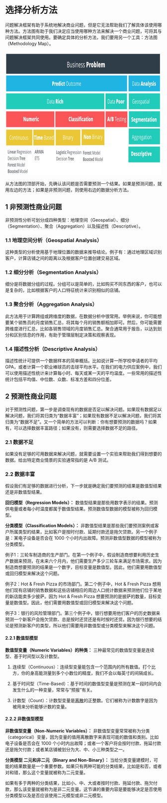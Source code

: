 # 选择分析方法
问题解决框架有助于系统地解决商业问题，但是它无法帮助我们了解具体该使用哪种方法。方法图有助于我们决定应当使用哪种方法来解决一个商业问题，可将其与问题解决框架共同使用。要确定具体的分析方法，我们要用另一个工具：方法图（Methodology Map）。

<img src="https://github.com/JayFrank/ContinuousLearning/blob/master/Udacity-Business%20Data%20Analysis%20Nanodegree/7.%20%E5%BF%85%E4%BF%AE%E8%AF%BE%E7%A8%8B%20-%20%E7%94%A8%E6%95%B0%E6%8D%AE%E5%88%86%E6%9E%90%E8%A7%A3%E5%86%B3%E5%95%86%E4%B8%9A%E9%97%AE%E9%A2%98/Lesson3-%E7%BA%BF%E6%80%A7%E5%9B%9E%E5%BD%92/AnalysisMethod.png"  height="400">

从方法图的顶部开始，先确认该问题是否需要预测一个结果。如果是预测问题，就用左边的方法；如果是非预测问题，则使用右边的数据分析方法。

## 1 非预测性商业问题
非预测性分析可划分成四种类型：地理空间（Geospatial）、细分（Segmentation）、聚合（Aggregation）以及描述性（Descriptive）。

### 1.1 地理空间分析（Geospatial Analysis）
这种类型的分析使用基于地理位置的数据来推导结论。例子有：通过地理区域识别客户，计算店铺之间的距离以及根据客户位置创建交易区域。

### 1.2 细分分析（Segmentation Analysis）
细分是将数据分组的过程。分组可以是简单的，比如购买不同东西的客户，也可以是复杂的，比如根据客户的人口特征统计来识别相似的店铺。

### 1.3 聚合分析（Aggregation Analysis）
此方法用于计算跨组或跨维度的数据，在数据分析中很常用。举例来说，你可能想要某个销售员的月度销售汇总，将其每个月的销售额相加即可。然后，你可能需要跨维度进行汇总，比如各销售领域的月度销售汇总。聚合通常用于报告，以达到划分和区别信息的作用，有助于管理层制定决策和观察表现。

### 1.4 描述性分析（Descriptive Analysis）
描述性统计可提供一个数据样本的简单概括。比如说计算一所学校申请者的平均 GPA，或者计算一个职业棒球员的击球平均水平。在我们的电力供应案例中，我们可以使用描述性统计来计算每小时、每天或某一天的平均温度。一些常用的描述性统计包括平均值、中位数、众数、标准方差和四分位差。

## 2 预测性商业问题
对于预测性问题，第一步是调查现有的数据是否足以解决问题。如果现有数据足以解决问题，我们将其归类为“数据丰富”；如果现有数据不足以解决问题，我们将其归类为“数据不足”。又一个简单的方法可以判断：你有想要预测的数据吗？如果有，可以选择数据丰富路径；如果没有，则需要选择数据不足的路径。

### 2.1 数据不足
如果没有足够的可用数据来解决问题，就需要设置一个实验来帮助我们得到想要的数据。给出特定商业情景的实验通常指的是 A/B 测试。

### 2.2 数据丰富
假设我们有足够的数据进行分析，下一步就是确定我们要预测的结果是数值型结果还是非数值型结果。

**回归模型（Regression Models）：** 数值型结果是那些用数字表示的结果。预测供电量或者每小时温度都属于数值型结果。预测数值型数据的模型被称为回归模型。

**分类模型（Classification Models）：** 非数值型结果是那些我们要预测案例或客户所属类型的结果，比如客户是按时付款、延期付款还是拖欠贷款。另一个例子是：某电子设备是否会在 1000 个小时内出故障。预测非数值型数据的模型被称为分类模型。

例子1：三轮车制造商的生产部门。在第一个例子中，假设制造商想要利用历史生产数据来预测，在未来六个月内，他们需要生产多少三轮车来满足市场需求。因为制造商想要预测的结果是一个数字，目标变量是数值型。因此，他们需要用数值型或回归模型来解决这个问题。

例子2：Hot & Fresh Pizza 的市场部门。第二个例子中，Hot & Fresh Pizza 想用他们现有店铺的销售数据和这些店铺相应的周边人口统计数据来预测他们位于某地的新店能卖多少披萨。因为 Hot & Fresh Pizza 想要预测的是披萨的数量，目标变量是数值型。因此，他们需要用数值型或回归模型来解决这个问题。

例子3：银行的风险管理部门。第三个例子中，银行想要用他们客户的历史数据来预测一个新客户会拖欠贷款、总是按时还贷还是有时按时还贷。因为银行想要的结论是预测新客户的类型，所以他们需要用非数值型或分类模型来解决这个问题。

#### 2.2.1 数值型模型

**数值型变量（Numeric Variables）的种类：** 三种最常见的数值型变量是连续型、基于时间型以及计数型。

1. 连续型（Continuous）：连续型变量能包含一个范围内的所有数值。打个比方，你的身高能测量到多个小数位的精度，我们不会以每英寸的间隔成长。

2. 基于时间型（Time-Based）：基于时间的数值型变量是预测在某一段时间内会发生什么的一种变量，常常与“预报”有关。

3. 计数型（Count）：计数型变量是[离散](https://www.mathsisfun.com/data/data-discrete-continuous.html)的正整数。它们被称为计数数字是因为被用来分析能够计数的变量。

#### 2.2.2 非数值型模型

**非数值型变量（Non-Numeric Variables）：** 非数值型变量常常被称为分类（categorical）变量，因为变量的值用离散数字来表现可能的数值和类别。比如电子设备是否会在 1000 个小时内出故障；或者一个客户将会按时付款、拖延付款还是拖欠付款；或者某店铺被划分为大、中、小三种类型之一。

**分类模型 二元和非二元（Binary and Non-Binary）：** 当给分类变量建模时，可能的结果数量是一个重要参数。如果只有两种可能的分类结果，比如是和否，或者对和错，那么这个变量就被称为二元变量。

如果有多于两种的分类结果，比如小、中、大或者按时付款、拖延付款、拖欠付款，那么该变量就被称为是非二元变量。这节课的重要内容是要能够决定是否使用分类模型以及是否应该使用二元模型或非二元模型。
